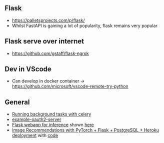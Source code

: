 ## Flask
* https://palletsprojects.com/p/flask/
* Whilst FastAPI is gaining a lot of popularity, flask remains very popular

## Flask serve over internet
* https://github.com/gstaff/flask-ngrok

## Dev in VScode
* Can develop in docker container -> https://github.com/microsoft/vscode-remote-try-python

## General
* [Running background tasks with celery](https://danidee10.github.io/2016/11/28/flask-by-example-9.html)
* [example-oauth2-server](https://github.com/authlib/example-oauth2-server)
* [Flask webapp for inference](https://github.com/pycaret/pycaret-deployment-aws/blob/master/app.py) shown [here](https://towardsdatascience.com/deploy-machine-learning-pipeline-on-aws-fargate-eb6e1c50507)
* [Image Recommendations with PyTorch + Flask + PostgreSQL + Heroku deployment](https://towardsdatascience.com/image-recommendations-with-pytorch-flask-postgresql-heroku-deployment-206682d06c6b) with [code](https://github.com/MathMagicx/MediumFlaskImageRecommender)